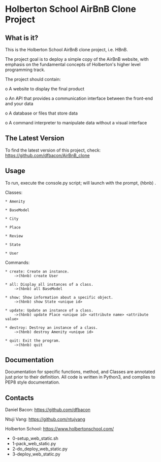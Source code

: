 Holberton School AirBnB Clone Project
=====================================

What is it?
-----------

This is the Holberton School AirBnB clone project, i.e. HBnB.

The project goal  is to deploy a simple copy of the AirBnB website, with
emphasis on the fundamental concepts of Holberton's higher level programming
track.

The project should contain:

  o A website to display the final product

  o An API that provides a communication interface between the front-end and your data

  o A database or files that store data

  o A command interpreter to manipulate data without a visual interface

The Latest Version
------------------

To find the latest version of this project, check:
https://github.com/dfbacon/AirBnB_clone

Usage
-----

To run, execute the console.py script; will launch with the prompt, (hbnb) .

Classes:

	* Amenity

	* BaseModel

	* City

	* Place

	* Review

	* State

	* User

Commands:

	* create: Create an instance.
	    ->(hbnb) create User

	* all: Display all instances of a class.
	    ->(hbnb) all BaseModel

	* show: Show information about a specific object.
	    ->(hbnb) show State <unique id>

	* update: Update an instance of a class.
	    ->(hbnb) update Place <unique id> <attribute name> <attribute value>

	* destroy: Destroy an instance of a class.
	    ->(hbnb) destroy Amenity <unique id>

	* quit: Exit the program.
	    ->(hbnb) quit


Documentation
-------------

Documentation for specific functions, method, and Classes are annotated just
prior to their definition. All code is written in Python3, and complies to
PEP8 style documentation.

Contacts
--------

Daniel Bacon: https://github.com/dfbacon

Ntuji Vang: https://github.com/ntujvang

Holberton School: https://www.holbertonschool.com/
* 0-setup_web_static.sh
* 1-pack_web_static.py
* 2-do_deploy_web_static.py
* 3-deploy_web_static.py
